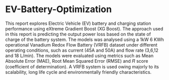 # EV-Battery-Optimization
This report explores Electric Vehicle (EV) battery and charging station performance using eXtreme Gradient Boost (XG Boost). The approach used in this report is predicting the output power loss based on the state of charge of the battery system. The models was analysed using a 1kW 6 KWh operational Vanadium Redox Flow Battery (VRFB) dataset under different operating conditions, such as current (45A and 50A) and flow rate (3,6,12 and 18 L/min). The models were evaluated using metrics such as Mean Absolute Error (MAE), Root Mean Squared Error (RMSE) and 𝑅 score (coefficient of determination). A VRFB system is used owing majorly to its scalability, long life cycle and environmentally friendly characteristics.
